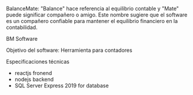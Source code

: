 BalanceMate: "Balance" hace referencia al equilibrio contable y "Mate" puede significar compañero o amigo. Este nombre sugiere que el software es un compañero confiable para mantener el equilibrio financiero en la contabilidad.

BM Software

Objetivo del software:
Herramienta para contadores

Especificaciones técnicas
- reactjs fronend
- nodejs backend
- SQL Server Express 2019 for database